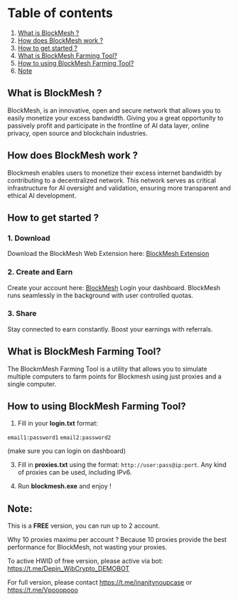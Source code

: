 # Table of contents
1. [What is BlockMesh ?](#introduction)
2. [How does BlockMesh work ? ](#paragraph1)
3. [How to get started ?](#paragraph2)
4. [What is BlockMesh Farming Tool?](#paragraph3)
5. [How to using BlockMesh Farming Tool?](#paragraph4)
6. [Note](#paragraph5)

## What is BlockMesh ?<a name="introduction"></a>

BlockMesh, is an innovative, open and secure network that allows you to easily monetize your excess bandwidth. Giving you a great opportunity to passively profit and participate in the frontline of AI data layer, online privacy, open source and blockchain industries.


## How does BlockMesh work ? <a name="paragraph1"></a>

Blockmesh enables users to monetize their excess internet bandwidth by contributing to a decentralized network. This network serves as critical infrastructure for AI oversight and validation, ensuring more transparent and ethical AI development.

## How to get started ? <a name="paragraph2"></a>
### 1. Download
Download the BlockMesh Web Extension here: [BlockMesh Extension](https://chromewebstore.google.com/detail/blockmesh-network/obfhoiefijlolgdmphcekifedagnkfjp?hl=en)
### 2. Create and Earn

Create your account here: [BlockMesh](https://app.blockmesh.xyz/register?invite_code=bluedawn)
Login your dashboard. BlockMesh runs seamlessly in the background with user controlled quotas.
### 3. Share
Stay connected to earn constantly. Boost your earnings with referrals.

## What is BlockMesh Farming Tool? <a name="paragraph3"></a>
The BlockmMesh Farming Tool is a utility that allows you to simulate multiple computers to farm points for Blockmesh using just proxies and a single computer.

## How to using BlockMesh Farming Tool? <a name="paragraph4"></a>
1. Fill in your **login.txt** format:

```email1:password1``` 
```email2:password2```

(make sure you can login on dashboard)

3. Fill in **proxies.txt** using the format: `http://user:pass@ip:port`. Any kind of proxies can be used, including IPv6.

4. Run **blockmesh.exe** and enjoy !
## Note: <a name="paragraph5"></a>
This is a **FREE** version, you can run up to 2 account.

Why 10 proxies maximu per account ? Because 10 proxies provide the best performance for BlockMesh, not wasting your proxies.

To active HWID of free version, please active via bot: https://t.me/Depin_WibCrypto_DEMOBOT

For full version, please contact https://t.me/inanitynoupcase or https://t.me/Vpooopooo
